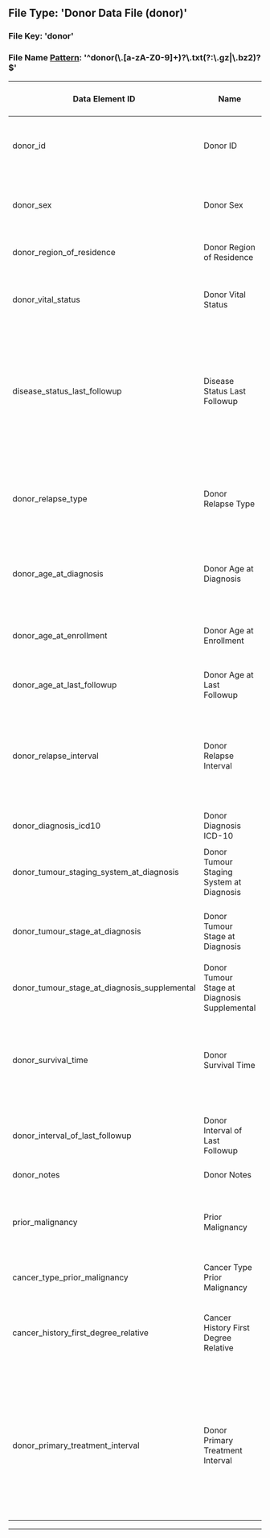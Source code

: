 <div class="file"><div class="file-spec"><h2>File Type: 'Donor Data File (donor)'</h2><h3>File Key: 'donor'</h3><h3>File Name <a target="_blank" href="http://docs.oracle.com/javase/6/docs/api/java/util/regex/Pattern.html#sum">Pattern</a>: '^donor(\.[a-zA-Z0-9]+)?\.txt(?:\.gz|\.bz2)?$'</h3><div class="preamble"></div><table class="table table-condensed table-hover sortable"><thead><tr><th>Data Element ID</th><th>Name</th><th>Description</th><th>Data Type</th><th>CV Codes</th><th>Required?</th><th>N/A Code Valid?</th><th>Controlled Access?</th><th>Regexp</th><th>Example</th><th>Additional Notes</th></tr></thead><tbody><tr class="identifier-element success pbi-avoid"><td class="element-name">donor_id</td><td class="element-display-name">Donor ID

</td><td class="element-description"><small>Unique identifier for the donor; assigned by data provider. It must be coded, and correspond to a donor ID listed in the donor data file.</small></td><td class="datatype text">TEXT</td><td class="codes na">N/A</td><td class="bool istrue"><span class="label label-success" title="Data element requires a value">Required</span></td><td class="bool isfalse"><span class="label label-important" title="INVALID if value set to codes -888 (N/A) or -777 (Verified Unknown)">N/A Invalid</span></td><td class="bool isfalse"><span class="label label-success" title="Open access data element">Open Access</span></td><td class="element-regexp"><small>^[\w+\-\_]+$</small></td><td class="element-example"><small><ul><li>90234<li> BLD_donor_89<li> AML-90</ul></small></td><td class="element-description"><small><ul><li style='font-size:10px'>donor_id cannot begin with 'DO*'<li style='font-size:10px'> This prefix is reserved for ICGC IDs</ul></small></td></tr><tr class="required-element info pbi-avoid"><td class="element-name">donor_sex</td><td class="element-display-name">Donor Sex

</td><td class="element-description"><small>Donor biological sex. 'Other' has been removed from the controlled vocabulary due to identifiability concerns.</small></td><td class="datatype cv">CV</td><td class="codes inplace"><div class="link"><small>[<a href="#donor.0.donor_sex.v1">donor.0.donor_sex.v1</a>]</small></div><div class="list"><dl title="donor.0.donor_sex.v1" class="codes-list"><dt><small>1</small></dt><dd><small>male</small></dd><dt><small>2</small></dt><dd><small>female</small></dd></dl></div></td><td class="bool istrue"><span class="label label-success" title="Data element requires a value">Required</span></td><td class="bool istrue"><span class="label label-success" title="VALID if value set to codes -888 (N/A) or -777 (Verified Unknown)">N/A Valid</span></td><td class="bool isfalse"><span class="label label-success" title="Open access data element">Open Access</span></td><td class="element-regexp"><small></small></td><td class="element-example"><small><ul></ul></small></td><td class="element-description"><small><ul></ul></small></td></tr><tr class="required-element info pbi-avoid"><td class="element-name">donor_region_of_residence</td><td class="element-display-name">Donor Region of Residence

</td><td class="element-description"><small>Country, and optionally state or province code, but not city.</small></td><td class="datatype text">TEXT</td><td class="codes na">N/A</td><td class="bool istrue"><span class="label label-success" title="Data element requires a value">Required</span></td><td class="bool istrue"><span class="label label-success" title="VALID if value set to codes -888 (N/A) or -777 (Verified Unknown)">N/A Valid</span></td><td class="bool istrue"><span class="label label-important" title="Controlled access data element">Controlled</span></td><td class="element-regexp"><small></small></td><td class="element-example"><small><ul></ul></small></td><td class="element-description"><small><ul></ul></small></td></tr><tr class="required-element info pbi-avoid"><td class="element-name">donor_vital_status</td><td class="element-display-name">Donor Vital Status

</td><td class="element-description"><small>Donor's last known vital status</small></td><td class="datatype cv">CV</td><td class="codes inplace"><div class="link"><small>[<a href="#donor.0.donor_vital_status.v1">donor.0.donor_vital_status.v1</a>]</small></div><div class="list"><dl class="codes-list" title="donor.0.donor_vital_status.v1"><dt><small>1</small></dt><dd><small>alive</small></dd><dt><small>2</small></dt><dd><small>deceased</small></dd></dl></div></td><td class="bool istrue"><span class="label label-success" title="Data element requires a value">Required</span></td><td class="bool istrue"><span class="label label-success" title="VALID if value set to codes -888 (N/A) or -777 (Verified Unknown)">N/A Valid</span></td><td class="bool isfalse"><span class="label label-success" title="Open access data element">Open Access</span></td><td class="element-regexp"><small></small></td><td class="element-example"><small><ul></ul></small></td><td class="element-description"><small><ul></ul></small></td></tr><tr class="required-element info pbi-avoid"><td class="element-name">disease_status_last_followup</td><td class="element-display-name">Disease Status Last Followup

</td><td class="element-description"><small>Donor's last known disease status.</small></td><td class="datatype cv">CV</td><td class="codes inplace"><div class="link"><small>[<a href="#donor.0.disease_status_last_followup.v1">donor.0.disease_status_last_followup.v1</a>]</small></div><div class="list"><dl title="donor.0.disease_status_last_followup.v1" class="codes-list"><dt><small>1</small></dt><dd><small>complete remission</small></dd><dt><small>2</small></dt><dd><small>partial remission</small></dd><dt><small>3</small></dt><dd><small>progression</small></dd><dt><small>4</small></dt><dd><small>relapse</small></dd><dt><small>5</small></dt><dd><small>stable</small></dd><dt><small>6</small></dt><dd><small>no evidence of disease</small></dd></dl></div></td><td class="bool istrue"><span class="label label-success" title="Data element requires a value">Required</span></td><td class="bool istrue"><span class="label label-success" title="VALID if value set to codes -888 (N/A) or -777 (Verified Unknown)">N/A Valid</span></td><td class="bool isfalse"><span class="label label-success" title="Open access data element">Open Access</span></td><td class="element-regexp"><small></small></td><td class="element-example"><small><ul></ul></small></td><td class="element-description"><small><ul></ul></small></td></tr><tr class="required-element info pbi-avoid"><td class="element-name">donor_relapse_type</td><td class="element-display-name">Donor Relapse Type

</td><td class="element-description"><small>Type of relapse or progression (for liquid tumours), if applicable</small></td><td class="datatype cv">CV</td><td class="codes inplace"><div class="link"><small>[<a href="#donor.0.donor_relapse_type.v1">donor.0.donor_relapse_type.v1</a>]</small></div><div class="list"><dl title="donor.0.donor_relapse_type.v1" class="codes-list"><dt><small>1</small></dt><dd><small>local recurrence</small></dd><dt><small>2</small></dt><dd><small>distant recurrence/metastasis</small></dd><dt><small>3</small></dt><dd><small>progression (liquid tumours)</small></dd><dt><small>4</small></dt><dd><small>local recurrence and distant metastasis</small></dd></dl></div></td><td class="bool istrue"><span class="label label-success" title="Data element requires a value">Required</span></td><td class="bool istrue"><span class="label label-success" title="VALID if value set to codes -888 (N/A) or -777 (Verified Unknown)">N/A Valid</span></td><td class="bool isfalse"><span class="label label-success" title="Open access data element">Open Access</span></td><td class="element-regexp"><small></small></td><td class="element-example"><small><ul></ul></small></td><td class="element-description"><small><ul></ul></small></td></tr><tr class="required-element info pbi-avoid"><td class="element-name">donor_age_at_diagnosis</td><td class="element-display-name">Donor Age at Diagnosis

</td><td class="element-description"><small>Age at primary diagnosis in years.</small></td><td class="datatype integer">INTEGER</td><td class="codes na">N/A</td><td class="bool istrue"><span class="label label-success" title="Data element requires a value">Required</span></td><td class="bool istrue"><span class="label label-success" title="VALID if value set to codes -888 (N/A) or -777 (Verified Unknown)">N/A Valid</span></td><td class="bool isfalse"><span class="label label-success" title="Open access data element">Open Access</span></td><td class="element-regexp"><small></small></td><td class="element-example"><small><ul></ul></small></td><td class="element-description"><small><ul><li style='font-size:10px'>The donor's age at diagnosis must be expressed in years<li style='font-size:10px'> If donor is older than 90 years, submit value of 90<li style='font-size:10px'> The donor's age at diagnosis should be less than or equal to the donor's age at enrollment</ul></small></td></tr><tr class="required-element info pbi-avoid"><td class="element-name">donor_age_at_enrollment</td><td class="element-display-name">Donor Age at Enrollment

</td><td class="element-description"><small>Age (in years) at which first specimen was collected.</small></td><td class="datatype integer">INTEGER</td><td class="codes na">N/A</td><td class="bool istrue"><span class="label label-success" title="Data element requires a value">Required</span></td><td class="bool istrue"><span class="label label-success" title="VALID if value set to codes -888 (N/A) or -777 (Verified Unknown)">N/A Valid</span></td><td class="bool isfalse"><span class="label label-success" title="Open access data element">Open Access</span></td><td class="element-regexp"><small></small></td><td class="element-example"><small><ul></ul></small></td><td class="element-description"><small><ul><li style='font-size:10px'>The donor's age at enrollment must be expressed in years<li style='font-size:10px'> If donor is older than 90 years old, submit value of 90<li style='font-size:10px'> The donor age at enrollment should be greater than or equal to the donor's age at last followup</ul></small></td></tr><tr class="required-element info pbi-avoid"><td class="element-name">donor_age_at_last_followup</td><td class="element-display-name">Donor Age at Last Followup

</td><td class="element-description"><small>Age (in years) at last followup</small></td><td class="datatype integer">INTEGER</td><td class="codes na">N/A</td><td class="bool istrue"><span class="label label-success" title="Data element requires a value">Required</span></td><td class="bool istrue"><span class="label label-success" title="VALID if value set to codes -888 (N/A) or -777 (Verified Unknown)">N/A Valid</span></td><td class="bool isfalse"><span class="label label-success" title="Open access data element">Open Access</span></td><td class="element-regexp"><small></small></td><td class="element-example"><small><ul></ul></small></td><td class="element-description"><small><ul><li style='font-size:10px'>The donor's age at last followup must be expressed in years</ul></small></td></tr><tr class="required-element info pbi-avoid"><td class="element-name">donor_relapse_interval</td><td class="element-display-name">Donor Relapse Interval

</td><td class="element-description"><small>If the donor was clinically disease free following primary therapy, and then relapse or progression (for liquid tumours) occurred afterwards, then donor_relapse_interval is the length of disease free interval, in days.</small></td><td class="datatype integer">INTEGER</td><td class="codes na">N/A</td><td class="bool istrue"><span class="label label-success" title="Data element requires a value">Required</span></td><td class="bool istrue"><span class="label label-success" title="VALID if value set to codes -888 (N/A) or -777 (Verified Unknown)">N/A Valid</span></td><td class="bool isfalse"><span class="label label-success" title="Open access data element">Open Access</span></td><td class="element-regexp"><small></small></td><td class="element-example"><small><ul></ul></small></td><td class="element-description"><small><ul><li style='font-size:10px'>If donor_vital_status is alive and disease_status_last_followup is relapse or progression, the donor_relapse_interval should be less than or equal to the donor interval of last followup<li style='font-size:10px'> If the donor is deceased and disease_status_last_followup is relapse or progression, the donor_relapse_interval should be less than or equal to the donor_survival_time<li style='font-size:10px'> Please see <a href="https://docs.icgc.org/donor-clinical-data-guidelines">documentation</a> for more details</ul></small></td></tr><tr class="required-element info pbi-avoid"><td class="element-name">donor_diagnosis_icd10</td><td class="element-display-name">Donor Diagnosis ICD-10

</td><td class="element-description"><small>ICD-10 diagnostic code</small></td><td class="datatype text">TEXT</td><td class="codes na">N/A</td><td class="bool istrue"><span class="label label-success" title="Data element requires a value">Required</span></td><td class="bool istrue"><span class="label label-success" title="VALID if value set to codes -888 (N/A) or -777 (Verified Unknown)">N/A Valid</span></td><td class="bool isfalse"><span class="label label-success" title="Open access data element">Open Access</span></td><td class="element-regexp"><small></small></td><td class="element-example"><small><ul></ul></small></td><td class="element-description"><small><ul></ul></small></td></tr><tr class="required-element info pbi-avoid"><td class="element-name">donor_tumour_staging_system_at_diagnosis</td><td class="element-display-name">Donor Tumour Staging System at Diagnosis

</td><td class="element-description"><small>Clinical staging system used at time of diagnosis, if determined. Note that this is supplementary to specimen's pathological staging.</small></td><td class="datatype text">TEXT</td><td class="codes na">N/A</td><td class="bool istrue"><span class="label label-success" title="Data element requires a value">Required</span></td><td class="bool istrue"><span class="label label-success" title="VALID if value set to codes -888 (N/A) or -777 (Verified Unknown)">N/A Valid</span></td><td class="bool isfalse"><span class="label label-success" title="Open access data element">Open Access</span></td><td class="element-regexp"><small></small></td><td class="element-example"><small><ul></ul></small></td><td class="element-description"><small><ul></ul></small></td></tr><tr class="required-element info pbi-avoid"><td class="element-name">donor_tumour_stage_at_diagnosis</td><td class="element-display-name">Donor Tumour Stage at Diagnosis

</td><td class="element-description"><small>Stage at diagnosis using indicated staging system. Note that this is supplementary to specimen's pathological staging. </small></td><td class="datatype text">TEXT</td><td class="codes na">N/A</td><td class="bool istrue"><span class="label label-success" title="Data element requires a value">Required</span></td><td class="bool istrue"><span class="label label-success" title="VALID if value set to codes -888 (N/A) or -777 (Verified Unknown)">N/A Valid</span></td><td class="bool isfalse"><span class="label label-success" title="Open access data element">Open Access</span></td><td class="element-regexp"><small></small></td><td class="element-example"><small><ul></ul></small></td><td class="element-description"><small><ul></ul></small></td></tr><tr class="required-element info pbi-avoid"><td class="element-name">donor_tumour_stage_at_diagnosis_supplemental</td><td class="element-display-name">Donor Tumour Stage at Diagnosis Supplemental

</td><td class="element-description"><small>Optional additional staging provided as a comma-delimited list of 'staging system:stage'</small></td><td class="datatype text">TEXT</td><td class="codes na">N/A</td><td class="bool istrue"><span class="label label-success" title="Data element requires a value">Required</span></td><td class="bool istrue"><span class="label label-success" title="VALID if value set to codes -888 (N/A) or -777 (Verified Unknown)">N/A Valid</span></td><td class="bool isfalse"><span class="label label-success" title="Open access data element">Open Access</span></td><td class="element-regexp"><small></small></td><td class="element-example"><small><ul></ul></small></td><td class="element-description"><small><ul></ul></small></td></tr><tr class="required-element info pbi-avoid"><td class="element-name">donor_survival_time</td><td class="element-display-name">Donor Survival Time

</td><td class="element-description"><small>How long has the donor survived since primary diagnosis, in days. If source data was collected in months, use a multiplier value of '30.44' to convert values to days when preparing your submission.</small></td><td class="datatype integer">INTEGER</td><td class="codes na">N/A</td><td class="bool istrue"><span class="label label-success" title="Data element requires a value">Required</span></td><td class="bool istrue"><span class="label label-success" title="VALID if value set to codes -888 (N/A) or -777 (Verified Unknown)">N/A Valid</span></td><td class="bool isfalse"><span class="label label-success" title="Open access data element">Open Access</span></td><td class="element-regexp"><small></small></td><td class="element-example"><small><ul></ul></small></td><td class="element-description"><small><ul><li style='font-size:10px'>Donor survival time must be submitted if donor_vital_status is deceased<li style='font-size:10px'> If donor is alive, donor_survival_time should be equal to the donor_interval_of_last_followup<li style='font-size:10px'> Please see <a href="https://docs.icgc.org/donor-clinical-data-guidelines">documentation</a> for more details</ul></small></td></tr><tr class="required-element info pbi-avoid"><td class="element-name">donor_interval_of_last_followup</td><td class="element-display-name">Donor Interval of Last Followup

</td><td class="element-description"><small>Interval from the primary diagnosis date to the last followup date. ICGC requests that patients be followed up every 6 months while alive.</small></td><td class="datatype integer">INTEGER</td><td class="codes na">N/A</td><td class="bool istrue"><span class="label label-success" title="Data element requires a value">Required</span></td><td class="bool istrue"><span class="label label-success" title="VALID if value set to codes -888 (N/A) or -777 (Verified Unknown)">N/A Valid</span></td><td class="bool isfalse"><span class="label label-success" title="Open access data element">Open Access</span></td><td class="element-regexp"><small></small></td><td class="element-example"><small><ul></ul></small></td><td class="element-description"><small><ul><li style='font-size:10px'>If donor's disease_status_last_followup is progression or relapse, donor_interval_of_last_followup is required<li style='font-size:10px'> Please see <a href="https://docs.icgc.org/donor-clinical-data-guidelines">documentation</a> for more details</ul></small></td></tr><tr class="deprecated-element warning pbi-avoid"><td class="element-name">donor_notes</td><td class="element-display-name">Donor Notes

</td><td class="element-description"><small>Free text notes concerning donor</small></td><td class="datatype text">TEXT</td><td class="codes na">N/A</td><td class="bool isfalse"><span class="label" title="Value optional">Optional</span></td><td class="bool isna"><span class="label"></span></td><td class="bool istrue"><span class="label label-important" title="Controlled access data element">Controlled</span></td><td class="element-regexp"><small></small></td><td class="element-example"><small><ul></ul></small></td><td class="element-description"><small><ul></ul></small></td></tr>

<tr class="required-element info pbi-avoid"><td class="element-name">prior_malignancy</td><td class="element-display-name">Prior Malignancy</td><td class="element-description"><small>Prior malignancy affecting patient.</small></td><td class="datatype cv">CV</td><td class="codes inplace"><div class="link"><small>[<a href="#donor.0.prior_malignancy.v1">donor.0.prior_malignancy.v1</a>]</small></div><div class="list"><dl class="codes-list" title="donor.0.prior_malignancy.v1"><dt><small>1</small></dt><dd><small>yes</small></dd><dt><small>2</small></dt><dd><small>no</small></dd><dt><small>3</small></dt><dd><small>unknown</small></dd></dl></div></td><td class="bool istrue"><span class="label label-success" title="Data element requires a value">Required</span></td>

<td class="bool istrue"><span class="label label-success" title="VALID if value set to codes -888 (N/A) or -777 (Verified Unknown)">N/A Valid</span></td>
<td class="bool isfalse"><span class="label label-success" title="Open access data element">Open Access</span></td><td class="element-regexp"><small></small></td>
<td class="element-example"><small><ul></ul></small></td><td class="element-description"><small><ul></ul></small></td></tr><tr class="required-element info pbi-avoid"><td class="element-name">cancer_type_prior_malignancy</td><td class="element-display-name">Cancer Type Prior Malignancy

</td><td class="element-description"><small>ICD-10 diagnostic code for type of cancer in a prior malignancy.</small></td><td class="datatype text">TEXT</td><td class="codes na">N/A</td><td class="bool istrue"><span class="label label-success" title="Data element requires a value">Required</span></td>

<td class="bool istrue"><span class="label label-success" title="VALID if value set to codes -888 (N/A) or -777 (Verified Unknown)">N/A Valid</span></td>
<td class="bool isfalse"><span class="label label-success" title="Open access data element">Open Access</span></td><td class="element-regexp"><small></small></td><td class="element-example"><small><ul></ul></small></td><td class="element-description"><small><ul></ul></small></td></tr>


<tr class="required-element info pbi-avoid"><td class="element-name">cancer_history_first_degree_relative</td><td class="element-display-name">Cancer History First Degree Relative

</td><td class="element-description"><small>Does patient have a first degree relative that has a history of cancer? If yes, please provide clincial information about relative's cancer history in Donor Family file</small></td><td class="datatype cv">CV</td><td class="codes inplace"><div class="link"><small>[<a href="#family.0.cancer_history_first_degree_relative.v1">family.0.cancer_history_first_degree_relative.v1</a>]</small></div><div class="list"><dl title="family.0.cancer_history_first_degree_relative.v1" class="codes-list"><dt><small>1</small></dt><dd><small>yes</small></dd><dt><small>2</small></dt><dd><small>no</small></dd><dt><small>3</small></dt><dd><small>unknown</small></dd></dl></div></td><td class="bool istrue"><span class="label label-success" title="Data element requires a value">Required</span></td>
<td class="bool istrue"><span class="label label-success" title="VALID if value set to codes -888 (N/A) or -777 (Verified Unknown)">N/A Valid</span></td>
<td class="bool isfalse"><span class="label label-success" title="Open access data element">Open Access</span></td><td class="element-regexp"><small></small></td><td class="element-example"><small><ul></ul></small></td><td class="element-description"><small><ul></ul></small></td></tr><tr class="required-element info pbi-avoid"><td class="element-name">donor_primary_treatment_interval</td><td class="element-display-name">Donor Primary Treatment Interval

</td><td class="element-description"><small>Interval between primary diagnosis and primary treatment, in days</small></td><td class="datatype integer">INTEGER</td><td class="codes na">N/A</td><td class="bool istrue"><span class="label label-success" title="Data element requires a value">Required</span></td><td class="bool istrue"><span class="label label-success" title="VALID if value set to codes -888 (N/A) or -777 (Verified Unknown)">N/A Valid</span></td><td class="bool isfalse"><span class="label label-success" title="Open access data element">Open Access</span></td><td class="element-regexp"><small></small></td><td class="element-example"><small><ul></ul></small></td><td class="element-description"><small><ul><li style='font-size:10px'>The donor's primary treatment interval must be less than or equal to the donor's survival time<li style='font-size:10px'> If donor's disease_status_last_followup is progression or relapse and the donor is alive, the combination of the donor's primary treatment interval and relapse interval should be less than or equal to the donor's interval of last followup<li style='font-size:10px'> However, if the donor is deceased and had progressed or relapsed, the combination of the donor's primary treatment interval and relapse interval should be less than or equal to the donor's survival time<li style='font-size:10px'> Please see <a href="https://docs.icgc.org/donor-clinical-data-guidelines">documentation</a> for more details</ul></small></td></tr></tbody></table><div class="postamble"></div><hr /></div></div><div class="cv"></div>      </div>
   </div>
</div>